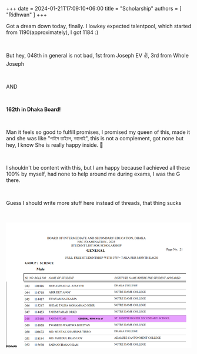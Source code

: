 +++ 
date = 2024-01-21T17:09:10+06:00
title = "Scholarship"
authors = [ "Ridhwan" ]
+++

Got a dream down today, finally. I lowkey expected talentpool, which started from 1190(approximately), I got 1184 :)

<br>

But hey, 048th in general is not bad, 1st from Joseph EV ✌️, 3rd from Whole Joseph 

<br>

AND

<br>

**162th in Dhaka Board!**

<br>

Man it feels so good to fulfill promises, I promised my queen of this, made it and she was like "পাইস তাইলে, ভালোই", this is not a complement, got none but hey, I know She is really happy inside. 👀

<br>


I shouldn't be content with this, but I am happy because I achieved all these 100% by myself, had none to help around me during exams, I was the G there.

<br>

Guess I should write more stuff here instead of threads, that thing sucks

<br>

![ImgB](/images/scholarship.png)